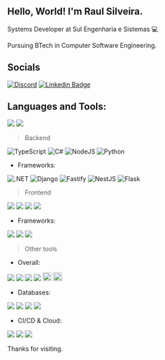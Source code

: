 ## Hello, World! I'm Raul Silveira.

Systems Developer at Sul Engenharia e Sistemas :computer:

Pursuing BTech in Computer Software Engineering.

## Socials
[![Discord](https://img.shields.io/badge/Discord-%237289DA.svg?logo=discord&logoColor=white)](https://discord.gg/raulsilveira)
[![Linkedin Badge](https://img.shields.io/badge/-LinkedIn-blue?style=flat-square&logo=Linkedin&logoColor=white&link=https://www.linkedin.com/in/raulsilveirati)](https://www.linkedin.com/in/raulsilveirati)
## Languages and Tools:
![](https://github-readme-stats.vercel.app/api?username=raul4nt&theme=transparent&hide_border=false&include_all_commits=false&count_private=false)
![](https://github-readme-stats.vercel.app/api/top-langs/?username=raul4nt&theme=transparent&hide_border=false&include_all_commits=false&count_private=false&layout=compact)

> Backend

![TypeScript](https://img.shields.io/badge/TypeScript-3178C6?style=for-the-badge&logo=typescript&logoColor=white)
![C#](https://img.shields.io/badge/c%23-%23239120.svg?style=for-the-badge&logo=csharp&logoColor=white) 
![NodeJS](https://img.shields.io/badge/node.js-6DA55F?style=for-the-badge&logo=node.js&logoColor=white) 
![Python](https://img.shields.io/badge/python-3670A0?style=for-the-badge&logo=python&logoColor=ffdd54)
  - Frameworks:

  ![.NET](https://img.shields.io/badge/.net-%5C2D91.svg?style=for-the-badge&logo=.net&logoColor=white) 
  ![Django](https://img.shields.io/badge/django-%23092E20.svg?style=for-the-badge&logo=django&logoColor=white) 
  ![Fastify](https://img.shields.io/badge/Fastify-00C8A2?style=for-the-badge&logo=fastify&logoColor=white)
  ![NestJS](https://img.shields.io/badge/NestJS-E0234E?style=for-the-badge&logo=nestjs&logoColor=white)
  ![Flask](https://img.shields.io/badge/Flask-000000?style=for-the-badge&logo=flask&logoColor=white)

> Frontend

<code><img heigth="20" src="https://img.shields.io/badge/TypeScript-007ACC?style=for-the-badge&logo=typescript&logoColor=white" /></code>
<code><img heigth="20" src="https://img.shields.io/badge/JavaScript-323330?style=for-the-badge&logo=javascript&logoColor=F7DF1E" /></code>
<code><img heigth="20" src="https://img.shields.io/badge/HTML5-E34F26?style=for-the-badge&logo=html5&logoColor=white" /></code>
<code><img heigth="20" src="https://img.shields.io/badge/CSS3-1572B6?style=for-the-badge&logo=css3&logoColor=white" /></code>

 - Frameworks:

<code><img heigth="20" src="https://img.shields.io/badge/React-20232A?style=for-the-badge&logo=react&logoColor=61DAFB" /></code>
<code><img heigth="20" src="https://img.shields.io/badge/Tailwind_CSS-38B2AC?style=for-the-badge&logo=tailwind-css&logoColor=white" /></code>
<code><img heigth="20" src="https://img.shields.io/badge/Bootstrap-563D7C?style=for-the-badge&logo=bootstrap&logoColor=white" /></code>

> Other tools

  - Overall:
    
<code><img heigth="20" src="https://img.shields.io/badge/GIT-E44C30?style=for-the-badge&logo=git&logoColor=white" /></code>
<code><img heigth="20" src="https://img.shields.io/badge/Docker-2CA5E0?style=for-the-badge&logo=docker&logoColor=white" /></code>
<code><img heigth="20" src="https://img.shields.io/badge/vitest-6E9F18?style=for-the-badge&logo=vitest&logoColor=white" /></code>
<code><img heigth="20" src="https://img.shields.io/badge/Jest-C21325?style=for-the-badge&logo=jest&logoColor=white" /></code>
<code><img height="20" src="https://img.shields.io/badge/Insomnia-4000BF?logo=insomnia&logoColor=white&style=for-the-badge" /></code>
<code><img height="20" src="https://img.shields.io/badge/Zod_3-3E67B1?style=for-the-badge&logo=zod&logoColor=white" /></code>

  - Databases:

<code><img heigth="20" src="https://img.shields.io/badge/Sqlite-003B57?style=for-the-badge&logo=sqlite&logoColor=white" /></code>
<code><img heigth="20" src="https://img.shields.io/badge/PostgreSQL-316192?style=for-the-badge&logo=postgresql&logoColor=white" /></code>
<code><img heigth="20" src="https://img.shields.io/badge/MySQL-005C84?style=for-the-badge&logo=mysql&logoColor=white" /></code>
<code><img heigth="20" src="https://img.shields.io/badge/MongoDB-4EA94B?style=for-the-badge&logo=mongodb&logoColor=white" /></code>

  - CI/CD & Cloud:
     
<code><img heigth="20" src="https://img.shields.io/badge/GitHub_Actions-2088FF?style=for-the-badge&logo=github-actions&logoColor=white" /></code>
<code><img heigth="20" src="https://img.shields.io/badge/Render-46E3B7?style=for-the-badge&logo=render&logoColor=white" /></code>
<code><img heigth="20" src="https://img.shields.io/badge/Vercel-000000?style=for-the-badge&logo=vercel&logoColor=white" /></code>

Thanks for visiting.
